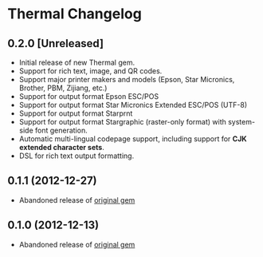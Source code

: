 # Thermal Changelog

## 0.2.0 [Unreleased]

- Initial release of new Thermal gem.
- Support for rich text, image, and QR codes.
- Support major printer makers and models (Epson, Star Micronics, Brother, PBM, Zijiang, etc.)
- Support for output format Epson ESC/POS
- Support for output format Star Micronics Extended ESC/POS (UTF-8)
- Support for output format Starprnt
- Support for output format Stargraphic (raster-only format) with system-side font generation.
- Automatic multi-lingual codepage support, including support for **CJK extended character sets**.
- DSL for rich text output formatting.

## 0.1.1 (2012-12-27)

- Abandoned release of [original gem](https://github.com/tkellen/ruby-thermal/)

## 0.1.0 (2012-12-13)

- Abandoned release of [original gem](https://github.com/tkellen/ruby-thermal/)
